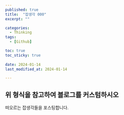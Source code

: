 ```yaml
---
published: true
title:  "잡생각 000" 
excerpt: ""

categories:
  - Thinking
tags:
  - [Github]

toc: true
toc_sticky: true
 
date: 2024-01-14
last_modified_at: 2024-01-14

---
```



## 위 형식을 참고하여 블로그를 커스텀하시오

떠오르는 잡생각들을 포스팅합니다.



